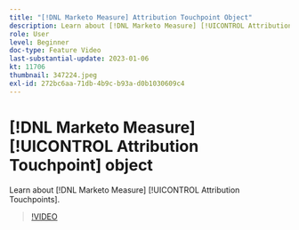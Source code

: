 ```yaml
---
title: "[!DNL Marketo Measure] Attribution Touchpoint Object"
description: Learn about [!DNL Marketo Measure] [!UICONTROL Attribution Touchpoints].
role: User
level: Beginner
doc-type: Feature Video
last-substantial-update: 2023-01-06
kt: 11706
thumbnail: 347224.jpeg
exl-id: 272bc6aa-71db-4b9c-b93a-d0b1030609c4
---
```

# [!DNL Marketo Measure] [!UICONTROL Attribution Touchpoint] object

Learn about [!DNL Marketo Measure] [!UICONTROL Attribution Touchpoints].

>[!VIDEO](https://video.tv.adobe.com/v/347224/?quality=12&learn=on)
